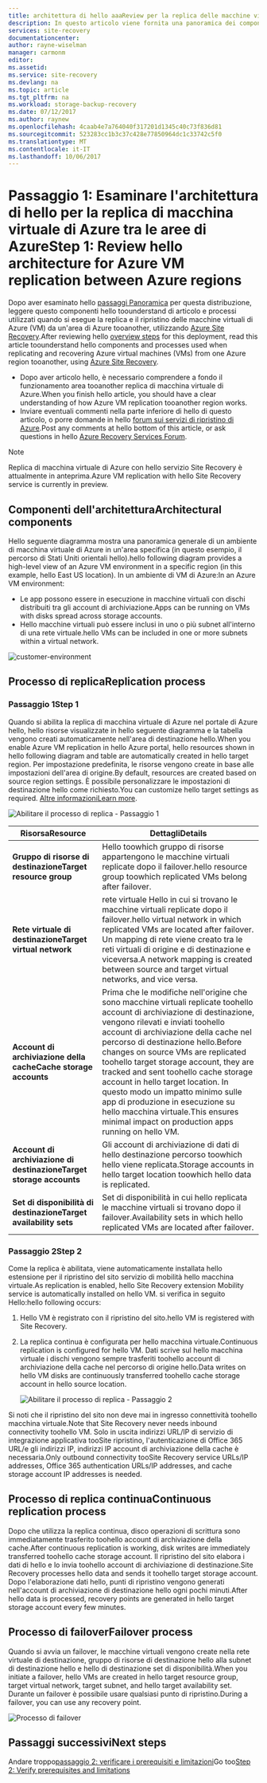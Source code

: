 ```yaml
---
title: architettura di hello aaaReview per la replica delle macchine virtuali di Azure tra le aree di Azure | Documenti Microsoft
description: In questo articolo viene fornita una panoramica dei componenti e architettura utilizzata durante la replica delle macchine virtuali di Azure tra le aree di Azure tramite il servizio di Azure Site Recovery hello.
services: site-recovery
documentationcenter: 
author: rayne-wiselman
manager: carmonm
editor: 
ms.assetid: 
ms.service: site-recovery
ms.devlang: na
ms.topic: article
ms.tgt_pltfrm: na
ms.workload: storage-backup-recovery
ms.date: 07/12/2017
ms.author: raynew
ms.openlocfilehash: 4caab4e7a764040f317201d1345c40c73f836d81
ms.sourcegitcommit: 523283cc1b3c37c428e77850964dc1c33742c5f0
ms.translationtype: MT
ms.contentlocale: it-IT
ms.lasthandoff: 10/06/2017
---
```

# <a name="step-1-review-hello-architecture-for-azure-vm-replication-between-azure-regions"></a><span data-ttu-id="b898f-103">Passaggio 1: Esaminare l'architettura di hello per la replica di macchina virtuale di Azure tra le aree di Azure</span><span class="sxs-lookup"><span data-stu-id="b898f-103">Step 1: Review hello architecture for Azure VM replication between Azure regions</span></span>


<span data-ttu-id="b898f-104">Dopo aver esaminato hello [passaggi Panoramica](azure-to-azure-walkthrough-overview.md) per questa distribuzione, leggere questo componenti hello toounderstand di articolo e processi utilizzati quando si esegue la replica e il ripristino delle macchine virtuali di Azure (VM) da un'area di Azure tooanother, utilizzando [Azure Site Recovery](site-recovery-overview.md).</span><span class="sxs-lookup"><span data-stu-id="b898f-104">After reviewing hello [overview steps](azure-to-azure-walkthrough-overview.md) for this deployment, read this article toounderstand hello components and processes used when replicating and recovering Azure virtual machines (VMs) from one Azure region tooanother, using [Azure Site Recovery](site-recovery-overview.md).</span></span>

- <span data-ttu-id="b898f-105">Dopo aver articolo hello, è necessario comprendere a fondo il funzionamento area tooanother replica di macchina virtuale di Azure.</span><span class="sxs-lookup"><span data-stu-id="b898f-105">When you finish hello article, you should have a clear understanding of how Azure VM replication tooanother region works.</span></span>
- <span data-ttu-id="b898f-106">Inviare eventuali commenti nella parte inferiore di hello di questo articolo, o porre domande in hello [forum sui servizi di ripristino di Azure](https://social.msdn.microsoft.com/forums/azure/home?forum=hypervrecovmgr).</span><span class="sxs-lookup"><span data-stu-id="b898f-106">Post any comments at hello bottom of this article, or ask questions in hello [Azure Recovery Services Forum](https://social.msdn.microsoft.com/forums/azure/home?forum=hypervrecovmgr).</span></span>

>[!NOTE]
><span data-ttu-id="b898f-107">Replica di macchina virtuale di Azure con hello servizio Site Recovery è attualmente in anteprima.</span><span class="sxs-lookup"><span data-stu-id="b898f-107">Azure VM replication with hello Site Recovery service is currently in preview.</span></span>



## <a name="architectural-components"></a><span data-ttu-id="b898f-108">Componenti dell'architettura</span><span class="sxs-lookup"><span data-stu-id="b898f-108">Architectural components</span></span>

<span data-ttu-id="b898f-109">Hello seguente diagramma mostra una panoramica generale di un ambiente di macchina virtuale di Azure in un'area specifica (in questo esempio, il percorso di Stati Uniti orientali hello).</span><span class="sxs-lookup"><span data-stu-id="b898f-109">hello following diagram provides a high-level view of an Azure VM environment in a specific region (in this example, hello East US location).</span></span> <span data-ttu-id="b898f-110">In un ambiente di VM di Azure:</span><span class="sxs-lookup"><span data-stu-id="b898f-110">In an Azure VM environment:</span></span>
- <span data-ttu-id="b898f-111">Le app possono essere in esecuzione in macchine virtuali con dischi distribuiti tra gli account di archiviazione.</span><span class="sxs-lookup"><span data-stu-id="b898f-111">Apps can be running on VMs with disks spread across storage accounts.</span></span>
- <span data-ttu-id="b898f-112">Hello macchine virtuali può essere inclusi in uno o più subnet all'interno di una rete virtuale.</span><span class="sxs-lookup"><span data-stu-id="b898f-112">hello VMs can be included in one or more subnets within a virtual network.</span></span>

![customer-environment](./media/azure-to-azure-walkthrough-architecture/source-environment.png)

## <a name="replication-process"></a><span data-ttu-id="b898f-114">Processo di replica</span><span class="sxs-lookup"><span data-stu-id="b898f-114">Replication process</span></span>

### <a name="step-1"></a><span data-ttu-id="b898f-115">Passaggio 1</span><span class="sxs-lookup"><span data-stu-id="b898f-115">Step 1</span></span>

<span data-ttu-id="b898f-116">Quando si abilita la replica di macchina virtuale di Azure nel portale di Azure hello, hello risorse visualizzate in hello seguente diagramma e la tabella vengono creati automaticamente nell'area di destinazione hello.</span><span class="sxs-lookup"><span data-stu-id="b898f-116">When you enable Azure VM replication in hello Azure portal, hello resources shown in hello following diagram and table are automatically created in hello target region.</span></span> <span data-ttu-id="b898f-117">Per impostazione predefinita, le risorse vengono create in base alle impostazioni dell'area di origine.</span><span class="sxs-lookup"><span data-stu-id="b898f-117">By default, resources are created based on source region settings.</span></span> <span data-ttu-id="b898f-118">È possibile personalizzare le impostazioni di destinazione hello come richiesto.</span><span class="sxs-lookup"><span data-stu-id="b898f-118">You can customize hello target settings as required.</span></span> <span data-ttu-id="b898f-119">[Altre informazioni](site-recovery-replicate-azure-to-azure.md)</span><span class="sxs-lookup"><span data-stu-id="b898f-119">[Learn more](site-recovery-replicate-azure-to-azure.md).</span></span>

![Abilitare il processo di replica - Passaggio 1](./media/azure-to-azure-walkthrough-architecture/enable-replication-step-1.png)

<span data-ttu-id="b898f-121">**Risorsa**</span><span class="sxs-lookup"><span data-stu-id="b898f-121">**Resource**</span></span> | <span data-ttu-id="b898f-122">**Dettagli**</span><span class="sxs-lookup"><span data-stu-id="b898f-122">**Details**</span></span>
--- | ---
<span data-ttu-id="b898f-123">**Gruppo di risorse di destinazione**</span><span class="sxs-lookup"><span data-stu-id="b898f-123">**Target resource group**</span></span> | <span data-ttu-id="b898f-124">Hello toowhich gruppo di risorse appartengono le macchine virtuali replicate dopo il failover.</span><span class="sxs-lookup"><span data-stu-id="b898f-124">hello resource group toowhich replicated VMs belong after failover.</span></span>
<span data-ttu-id="b898f-125">**Rete virtuale di destinazione**</span><span class="sxs-lookup"><span data-stu-id="b898f-125">**Target virtual network**</span></span> | <span data-ttu-id="b898f-126">rete virtuale Hello in cui si trovano le macchine virtuali replicate dopo il failover.</span><span class="sxs-lookup"><span data-stu-id="b898f-126">hello virtual network in which replicated VMs are located after failover.</span></span> <span data-ttu-id="b898f-127">Un mapping di rete viene creato tra le reti virtuali di origine e di destinazione e viceversa.</span><span class="sxs-lookup"><span data-stu-id="b898f-127">A network mapping is created between source and target virtual networks, and vice versa.</span></span>
<span data-ttu-id="b898f-128">**Account di archiviazione della cache**</span><span class="sxs-lookup"><span data-stu-id="b898f-128">**Cache storage accounts**</span></span> | <span data-ttu-id="b898f-129">Prima che le modifiche nell'origine che sono macchine virtuali replicate toohello account di archiviazione di destinazione, vengono rilevati e inviati toohello account di archiviazione della cache nel percorso di destinazione hello.</span><span class="sxs-lookup"><span data-stu-id="b898f-129">Before changes on source VMs are replicated toohello target storage account, they are tracked and sent toohello cache storage account in hello target location.</span></span> <span data-ttu-id="b898f-130">In questo modo un impatto minimo sulle app di produzione in esecuzione su hello macchina virtuale.</span><span class="sxs-lookup"><span data-stu-id="b898f-130">This ensures minimal impact on production apps running on hello VM.</span></span>
<span data-ttu-id="b898f-131">**Account di archiviazione di destinazione**</span><span class="sxs-lookup"><span data-stu-id="b898f-131">**Target storage accounts**</span></span>  | <span data-ttu-id="b898f-132">Gli account di archiviazione di dati di hello destinazione percorso toowhich hello viene replicata.</span><span class="sxs-lookup"><span data-stu-id="b898f-132">Storage accounts in hello target location toowhich hello data is replicated.</span></span>
<span data-ttu-id="b898f-133">**Set di disponibilità di destinazione**</span><span class="sxs-lookup"><span data-stu-id="b898f-133">**Target availability sets**</span></span>  | <span data-ttu-id="b898f-134">Set di disponibilità in cui hello replicata le macchine virtuali si trovano dopo il failover.</span><span class="sxs-lookup"><span data-stu-id="b898f-134">Availability sets in which hello replicated VMs are located after failover.</span></span>

### <a name="step-2"></a><span data-ttu-id="b898f-135">Passaggio 2</span><span class="sxs-lookup"><span data-stu-id="b898f-135">Step 2</span></span>

<span data-ttu-id="b898f-136">Come la replica è abilitata, viene automaticamente installata hello estensione per il ripristino del sito servizio di mobilità hello macchina virtuale.</span><span class="sxs-lookup"><span data-stu-id="b898f-136">As replication is enabled, hello Site Recovery extension Mobility service is automatically installed on hello VM.</span></span> <span data-ttu-id="b898f-137">si verifica in seguito Hello:</span><span class="sxs-lookup"><span data-stu-id="b898f-137">hello following occurs:</span></span>

1. <span data-ttu-id="b898f-138">Hello VM è registrato con il ripristino del sito.</span><span class="sxs-lookup"><span data-stu-id="b898f-138">hello VM is registered with Site Recovery.</span></span>

2. <span data-ttu-id="b898f-139">La replica continua è configurata per hello macchina virtuale.</span><span class="sxs-lookup"><span data-stu-id="b898f-139">Continuous replication is configured for hello VM.</span></span> <span data-ttu-id="b898f-140">Dati scrive sul hello macchina virtuale i dischi vengono sempre trasferiti toohello account di archiviazione della cache nel percorso di origine hello.</span><span class="sxs-lookup"><span data-stu-id="b898f-140">Data writes on hello VM disks are continuously transferred toohello cache storage account in hello source location.</span></span>

   ![Abilitare il processo di replica - Passaggio 2](./media/azure-to-azure-walkthrough-architecture/enable-replication-step-2.png)

  
  <span data-ttu-id="b898f-142">Si noti che il ripristino del sito non deve mai in ingresso connettività toohello macchina virtuale.</span><span class="sxs-lookup"><span data-stu-id="b898f-142">Note that Site Recovery never needs inbound connectivity toohello VM.</span></span> <span data-ttu-id="b898f-143">Solo in uscita indirizzi URL/IP di servizio di integrazione applicativa tooSite ripristino, l'autenticazione di Office 365 URL/e gli indirizzi IP, indirizzi IP account di archiviazione della cache è necessaria.</span><span class="sxs-lookup"><span data-stu-id="b898f-143">Only outbound connectivity tooSite Recovery service URLs/IP addresses, Office 365 authentication URLs/IP addresses, and cache storage account IP addresses is needed.</span></span> 

## <a name="continuous-replication-process"></a><span data-ttu-id="b898f-144">Processo di replica continua</span><span class="sxs-lookup"><span data-stu-id="b898f-144">Continuous replication process</span></span>

<span data-ttu-id="b898f-145">Dopo che utilizza la replica continua, disco operazioni di scrittura sono immediatamente trasferito toohello account di archiviazione della cache.</span><span class="sxs-lookup"><span data-stu-id="b898f-145">After continuous replication is working, disk writes are immediately transferred toohello cache storage account.</span></span> <span data-ttu-id="b898f-146">Il ripristino del sito elabora i dati di hello e lo invia toohello account di archiviazione di destinazione.</span><span class="sxs-lookup"><span data-stu-id="b898f-146">Site Recovery processes hello data and sends it toohello target storage account.</span></span> <span data-ttu-id="b898f-147">Dopo l'elaborazione dati hello, punti di ripristino vengono generati nell'account di archiviazione di destinazione hello ogni pochi minuti.</span><span class="sxs-lookup"><span data-stu-id="b898f-147">After hello data is processed, recovery points are generated in hello target storage account every few minutes.</span></span>

## <a name="failover-process"></a><span data-ttu-id="b898f-148">Processo di failover</span><span class="sxs-lookup"><span data-stu-id="b898f-148">Failover process</span></span>

<span data-ttu-id="b898f-149">Quando si avvia un failover, le macchine virtuali vengono create nella rete virtuale di destinazione, gruppo di risorse di destinazione hello alla subnet di destinazione hello e hello di destinazione set di disponibilità.</span><span class="sxs-lookup"><span data-stu-id="b898f-149">When you initiate a failover, hello VMs are created in hello target resource group, target virtual network, target subnet, and hello target availability set.</span></span> <span data-ttu-id="b898f-150">Durante un failover è possibile usare qualsiasi punto di ripristino.</span><span class="sxs-lookup"><span data-stu-id="b898f-150">During a failover, you can use any recovery point.</span></span>

![Processo di failover](./media/azure-to-azure-walkthrough-architecture/failover.png)

## <a name="next-steps"></a><span data-ttu-id="b898f-152">Passaggi successivi</span><span class="sxs-lookup"><span data-stu-id="b898f-152">Next steps</span></span>

<span data-ttu-id="b898f-153">Andare troppo[passaggio 2: verificare i prerequisiti e limitazioni](azure-to-azure-walkthrough-prerequisites.md)</span><span class="sxs-lookup"><span data-stu-id="b898f-153">Go too[Step 2: Verify prerequisites and limitations](azure-to-azure-walkthrough-prerequisites.md)</span></span>
